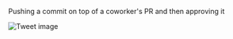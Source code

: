 Pushing a commit on top of a coworker's PR and then approving it


![Tweet image](/asset/crosspoast/GjdUrGSbAAAzbiZ.jpg)

